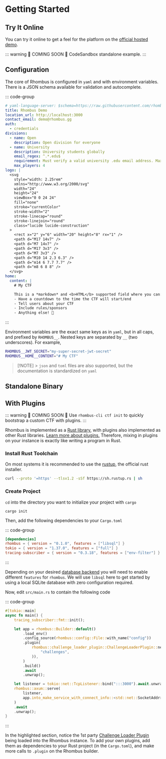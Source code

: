# Getting Started

## Try It Online

You can try it online to get a feel for the platform on the [official hosted demo](https://demo.rhombus.gg).

::: warning 🚧 COMING SOON 🚧
CodeSandbox standalone example.
:::

## Configuration

The core of Rhombus is configured in `yaml` and with environment variables. There is a JSON schema available for validation and autocomplete.

::: code-group

```yaml [config.yaml]
# yaml-language-server: $schema=https://raw.githubusercontent.com/rhombusgg/rhombus/main/schema.json
title: Rhombus Demo
location_url: http://localhost:3000
contact_email: demo@rhombus.gg
auth:
  - credentials
divisions:
  - name: Open
    description: Open division for everyone
  - name: University
    description: University students globally
    email_regex: ^.*.edu$
    requirement: Must verify a valid university .edu email address. Max of up to 4 players
    max_players: 4
logo: |
  <svg
    style="width: 2.25rem"
    xmlns="http://www.w3.org/2000/svg"
    width="24"
    height="24"
    viewBox="0 0 24 24"
    fill="none"
    stroke="currentColor"
    stroke-width="2"
    stroke-linecap="round"
    stroke-linejoin="round"
    class="lucide lucide-construction"
  >
    <rect x="2" y="6" width="20" height="8" rx="1" />
    <path d="M17 14v7" />
    <path d="M7 14v7" />
    <path d="M17 3v3" />
    <path d="M7 3v3" />
    <path d="M10 14 2.3 6.3" />
    <path d="m14 6 7.7 7.7" />
    <path d="m8 6 8 8" />
  </svg>
home:
  content: |
    # My CTF

    This is a *markdown* and <b>HTML</b> supported field where you can:
    - Have a countdown to the time the CTF will start/end
    - Tell users about your CTF
    - Include rules/sponsors
    - Anything else! 🚀
```

:::

Environment variables are the exact same keys as in `yaml`, but in all caps, and prefixed by `RHOMBUS__`. Nested keys are separated by `__` (two underscores). For example,

```bash
RHOMBUS__JWT_SECRET="my-super-secret-jwt-secret"
RHOMBUS__HOME__CONTENT="# My CTF"
```

> [!NOTE] > `json` and `toml` files are also supported, but the documentation is standardized on `yaml`

## Standalone Binary

## With Plugins

::: warning 🚧 COMING SOON 🚧
Use `rhombus-cli ctf init` to quickly bootstrap a custom CTF with plugins.
:::

Rhombus is implemented as a [Rust library](https://crates.io/crates/rhombus), with plugins also implemented as other Rust libraries. [Learn more about plugins.](/docs/plugins/) Therefore, mixing in plugins on your instance is exactly like writing a program in Rust.

### Install Rust Toolchain

On most systems it is recommended to use the [rustup](https://rust-lang.org/tools/install), the official rust installer.

```sh
curl --proto '=https' --tlsv1.2 -sSf https://sh.rustup.rs | sh
```

### Create Project

`cd` into the directory you want to initialize your project with `cargo`

```
cargo init
```

Then, add the following dependencies to your `Cargo.toml`

::: code-group

```toml [Cargo.toml]
[dependencies]
rhombus = { version = "0.1.0", features = ["libsql"] }
tokio = { version = "1.37.0", features = ["full"] }
tracing-subscriber = { version = "0.3.18", features = ["env-filter"] }
```

:::

Depending on your desired [database backend](/docs/database/) you will need to enable different `features` for `rhombus`. We will use `libsql` here to get started by using a local SQLite database with zero configuration required.

Now, edit `src/main.rs` to contain the following code

::: code-group

```rust {8-12} [src/main.rs]
#[tokio::main]
async fn main() {
    tracing_subscriber::fmt::init();

    let app = rhombus::Builder::default()
        .load_env()
        .config_source(rhombus::config::File::with_name("config"))
        .plugin(
            rhombus::challenge_loader_plugin::ChallengeLoaderPlugin::new(std::path::Path::new(
                "challenges",
            )),
        )
        .build()
        .await
        .unwrap();

    let listener = tokio::net::TcpListener::bind(":::3000").await.unwrap();
    rhombus::axum::serve(
        listener,
        app.into_make_service_with_connect_info::<std::net::SocketAddr>(),
    )
    .await
    .unwrap();
}
```

:::

In the highlighted section, notice the 1st party [Challenge Loader Plugin](/docs/challenges) being loaded into the Rhombus instance. To add your own plugins, add them as dependencies to your Rust project (in the `Cargo.toml`), and make more calls to `.plugin` on the Rhombus builder.
